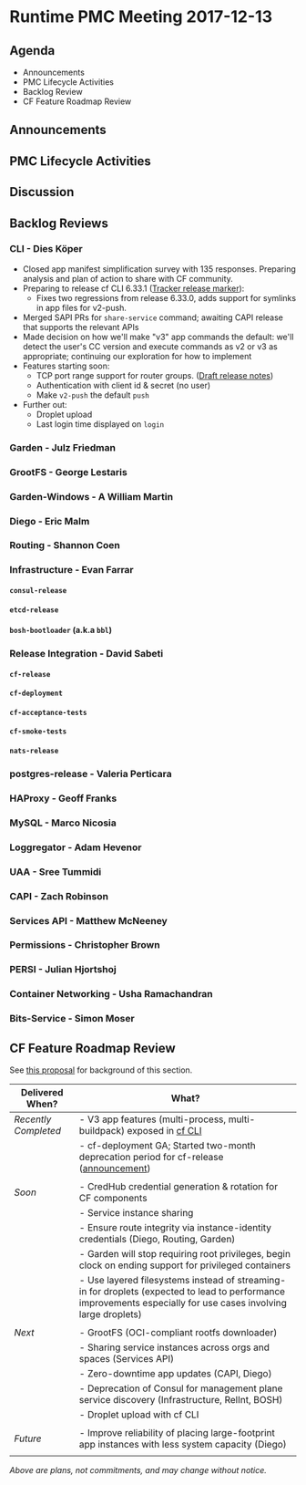 # Runtime PMC Meeting 2017-12-13

## Agenda

* Announcements
* PMC Lifecycle Activities
* Backlog Review
* CF Feature Roadmap Review


## Announcements


## PMC Lifecycle Activities


## Discussion


## Backlog Reviews

### CLI - Dies Köper
- Closed app manifest simplification survey with 135 responses. Preparing analysis and plan of action to share with CF community.
- Preparing to release cf CLI 6.33.1 ([Tracker release marker](https://www.pivotaltracker.com/story/show/153495841)):
  - Fixes two regressions from release 6.33.0, adds support for symlinks in app files for v2-push.
- Merged SAPI PRs for `share-service` command; awaiting CAPI release that supports the relevant APIs
- Made decision on how we'll make "v3" app commands the default: we'll detect the user's CC version and execute commands as v2 or v3 as appropriate; continuing our exploration for how to implement 
- Features starting soon:
  - TCP port range support for router groups. ([Draft release notes](https://www.pivotaltracker.com/story/show/143621081))
  - Authentication with client id & secret (no user)
  - Make `v2-push` the default `push` 
- Further out:
  - Droplet upload
  - Last login time displayed on `login`

### Garden - Julz Friedman


### GrootFS - George Lestaris


### Garden-Windows - A William Martin


### Diego - Eric Malm


### Routing - Shannon Coen


### Infrastructure - Evan Farrar

#### `consul-release`

#### `etcd-release`

#### `bosh-bootloader` (a.k.a `bbl`)

### Release Integration - David Sabeti

#### `cf-release`

#### `cf-deployment`

#### `cf-acceptance-tests`

#### `cf-smoke-tests`

#### `nats-release`

### postgres-release - Valeria Perticara

### HAProxy - Geoff Franks

### MySQL - Marco Nicosia

### Loggregator - Adam Hevenor

### UAA - Sree Tummidi

### CAPI - Zach Robinson

### Services API - Matthew McNeeney

### Permissions - Christopher Brown

### PERSI - Julian Hjortshoj

### Container Networking - Usha Ramachandran

### Bits-Service - Simon Moser


## CF Feature Roadmap Review

See [this proposal](https://docs.google.com/document/d/1K7t_p_NT2F7_Dk3eiv7_g1v3rzFE2GLbTQZTY_V-Les/edit#) for background of this section.

Delivered When? | What?
------|------
*Recently Completed* | - V3 app features (multi-process, multi-buildpack) exposed in [cf CLI](https://github.com/cloudfoundry/cli/releases/tag/v6.32.0)
|| - cf-deployment GA; Started two-month deprecation period for cf-release ([announcement](https://lists.cloudfoundry.org/g/cf-dev/message/7535))
||
*Soon* | - CredHub credential generation & rotation for CF components
|| - Service instance sharing
|| - Ensure route integrity via instance-identity credentials (Diego, Routing, Garden)
|| - Garden will stop requiring root privileges, begin clock on ending support for privileged containers
|| - Use layered filesystems instead of streaming-in for droplets (expected to lead to performance improvements especially for use cases involving large droplets)
||
*Next* | - GrootFS (OCI-compliant rootfs downloader)
|| - Sharing service instances across orgs and spaces (Services API)
|| - Zero-downtime app updates (CAPI, Diego)
|| - Deprecation of Consul for management plane service discovery (Infrastructure, RelInt, BOSH)
|| - Droplet upload with cf CLI
||
*Future* | - Improve reliability of placing large-footprint app instances with less system capacity (Diego)
||

*Above are plans, not commitments, and may change without notice.*
